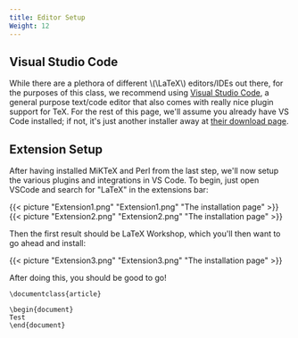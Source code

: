 ```yaml
---
title: Editor Setup
Weight: 12
---
```

## Visual Studio Code
While there are a plethora of different \\(\LaTeX\\) editors/IDEs out there, for the purposes of this class, we recommend using [Visual Studio Code](https://code.visualstudio.com/), a general purpose text/code editor that also comes with really nice plugin support for TeX.
For the rest of this page, we'll assume you already have VS Code installed; if not, it's just another installer away at [their download page](https://code.visualstudio.com/download).

## Extension Setup
After having installed MiKTeX and Perl from the last step, we'll now setup the various plugins and integrations in VS Code.
To begin, just open VSCode and search for "LaTeX" in the extensions bar:

{{< picture "Extension1.png" "Extension1.png" "The installation page" >}}
{{< picture "Extension2.png" "Extension2.png" "The installation page" >}}

Then the first result should be LaTeX Workshop, which you'll then want to go ahead and install:

{{< picture "Extension3.png" "Extension3.png" "The installation page" >}}

After doing this, you should be good to go!



```
\documentclass{article}

\begin{document}
Test
\end{document}
```